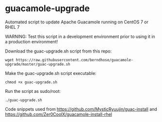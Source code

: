# guacamole-upgrade
Automated script to update Apache Guacamole running on CentOS 7 or RHEL 7

WARNING: Test this script in a development environment prior to using it in a production environment!

Download the guac-upgrade.sh script from this repo:
```
wget https://raw.githubusercontent.com/berndhose/guacamole-upgrade/master/guac-upgrade.sh
```

Make the guac-upgrade.sh script executable:
```
chmod +x guac-upgrade.sh
```

Run the script as sudo/root:
```
./guac-upgrade.sh
```

Code snippets used from https://github.com/MysticRyuujin/guac-install and https://github.com/Zer0CoolX/guacamole-install-rhel
